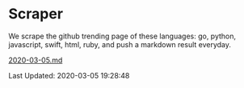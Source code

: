 # Scraper

We scrape the github trending page of these languages: go, python, javascript, swift, html, ruby, and push a markdown result everyday.

[2020-03-05.md](https://github.com/henson/Scraper/blob/master/2020-03-05.md)

Last Updated: 2020-03-05 19:28:48